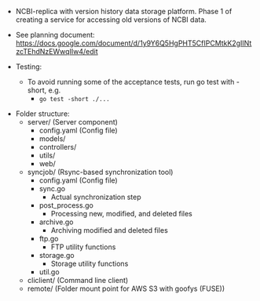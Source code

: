 * NCBI-replica with version history data storage platform. Phase 1 of creating a service for accessing old versions of NCBI data.

* See planning document: https://docs.google.com/document/d/1y9Y6Q5HgPHT5CfIPCMtkK2gIINtzcTEhdNzEWwqIIw4/edit

* Testing:
  - To avoid running some of the acceptance tests, run go test with -short, e.g.
    - ```go test -short ./...```

- Folder structure:
    - server/ (Server component)
      - config.yaml (Config file)
      - models/
      - controllers/
      - utils/
      - web/
    - syncjob/ (Rsync-based synchronization tool)
        - config.yaml (Config file)
      - sync.go
        - Actual synchronization step
      - post_process.go
        - Processing new, modified, and deleted files
      - archive.go
        - Archiving modified and deleted files
      - ftp.go
        - FTP utility functions
      - storage.go
        - Storage utility functions
      - util.go
    - cliclient/ (Command line client)
    - remote/ (Folder mount point for AWS S3 with goofys (FUSE))
